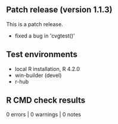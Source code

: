 ## Patch release (version 1.1.3)
This is a patch release.

- fixed a bug in 'cvgtest()'

## Test environments
* local R installation, R 4.2.0
* win-builder (devel)
* r-hub

## R CMD check results

0 errors | 0 warnings | 0 notes


